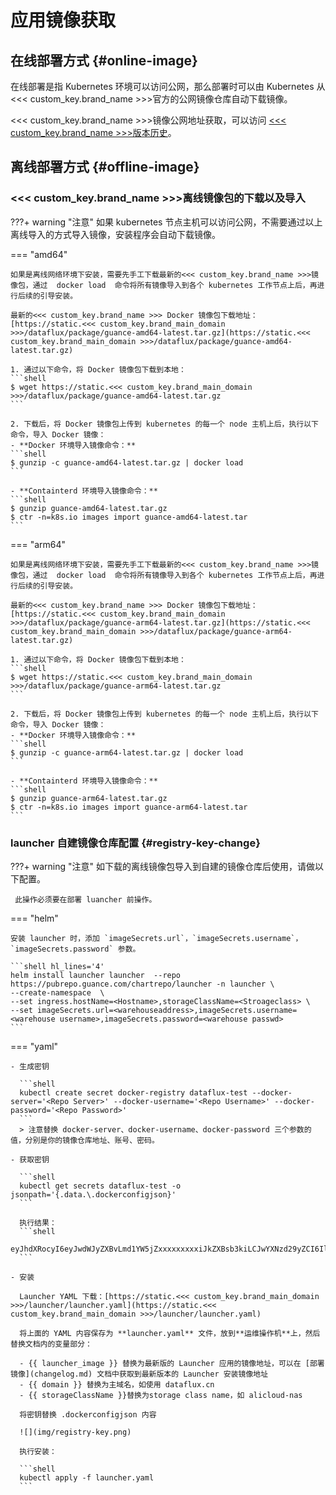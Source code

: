# 应用镜像获取


## 在线部署方式 {#online-image}

在线部署是指 Kubernetes 环境可以访问公网，那么部署时可以由 Kubernetes 从<<< custom_key.brand_name >>>官方的公网镜像仓库自动下载镜像。

<<< custom_key.brand_name >>>镜像公网地址获取，可以访问 [<<< custom_key.brand_name >>>版本历史](changelog.md)。


## 离线部署方式 {#offline-image}

### <<< custom_key.brand_name >>>离线镜像包的下载以及导入

???+ warning "注意"
     如果 kubernetes 节点主机可以访问公网，不需要通过以上离线导入的方式导入镜像，安装程序会自动下载镜像。

=== "amd64"

    如果是离线网络环境下安装，需要先手工下载最新的<<< custom_key.brand_name >>>镜像包，通过  docker load  命令将所有镜像导入到各个 kubernetes 工作节点上后，再进行后续的引导安装。

    最新的<<< custom_key.brand_name >>> Docker 镜像包下载地址：[https://static.<<< custom_key.brand_main_domain >>>/dataflux/package/guance-amd64-latest.tar.gz](https://static.<<< custom_key.brand_main_domain >>>/dataflux/package/guance-amd64-latest.tar.gz)

    1. 通过以下命令，将 Docker 镜像包下载到本地：
    ```shell
    $ wget https://static.<<< custom_key.brand_main_domain >>>/dataflux/package/guance-amd64-latest.tar.gz
    ```

    2. 下载后，将 Docker 镜像包上传到 kubernetes 的每一个 node 主机上后，执行以下命令，导入 Docker 镜像：
    - **Docker 环境导入镜像命令：**
    ```shell
    $ gunzip -c guance-amd64-latest.tar.gz | docker load
    ```

    - **Containterd 环境导入镜像命令：**
    ```shell
    $ gunzip guance-amd64-latest.tar.gz
    $ ctr -n=k8s.io images import guance-amd64-latest.tar
    ```
=== "arm64"

    如果是离线网络环境下安装，需要先手工下载最新的<<< custom_key.brand_name >>>镜像包，通过  docker load  命令将所有镜像导入到各个 kubernetes 工作节点上后，再进行后续的引导安装。

    最新的<<< custom_key.brand_name >>> Docker 镜像包下载地址：[https://static.<<< custom_key.brand_main_domain >>>/dataflux/package/guance-arm64-latest.tar.gz](https://static.<<< custom_key.brand_main_domain >>>/dataflux/package/guance-arm64-latest.tar.gz)

    1. 通过以下命令，将 Docker 镜像包下载到本地：
    ```shell
    $ wget https://static.<<< custom_key.brand_main_domain >>>/dataflux/package/guance-arm64-latest.tar.gz
    ```

    2. 下载后，将 Docker 镜像包上传到 kubernetes 的每一个 node 主机上后，执行以下命令，导入 Docker 镜像：
    - **Docker 环境导入镜像命令：**
    ```shell
    $ gunzip -c guance-arm64-latest.tar.gz | docker load
    ```

    - **Containterd 环境导入镜像命令：**
    ```shell
    $ gunzip guance-arm64-latest.tar.gz
    $ ctr -n=k8s.io images import guance-arm64-latest.tar
    ```


### launcher 自建镜像仓库配置 {#registry-key-change}

???+ warning "注意"
     如下载的离线镜像包导入到自建的镜像仓库后使用，请做以下配置。

     此操作必须要在部署 luancher 前操作。

=== "helm"
    
    安装 launcher 时，添加 `imageSecrets.url`，`imageSecrets.username`，`imageSecrets.password` 参数。

    ```shell hl_lines='4'
    helm install launcher launcher  --repo https://pubrepo.guance.com/chartrepo/launcher -n launcher \
    --create-namespace  \
    --set ingress.hostName=<Hostname>,storageClassName=<Stroageclass> \
    --set imageSecrets.url=<warehouseaddress>,imageSecrets.username=<warehouse username>,imageSecrets.password=<warehouse passwd>
    ```


=== "yaml"

    - 生成密钥

      ```shell
      kubectl create secret docker-registry dataflux-test --docker-server='<Repo Server>' --docker-username='<Repo Username>' --docker-password='<Repo Password>'
      ```
      > 注意替换 docker-server、docker-username、docker-password 三个参数的值，分别是你的镜像仓库地址、账号、密码。

    - 获取密钥
    
      ```shell
      kubectl get secrets dataflux-test -o jsonpath='{.data.\.dockerconfigjson}'
      ```

      执行结果：
      ```shell
      eyJhdXRocyI6eyJwdWJyZXBvLmd1YW5jZxxxxxxxxxiJkZXBsb3kiLCJwYXNzd29yZCI6IlFXRVIiLCJhdXRoIjoiWkdWd2JHOTVPbEZYUlZJPSJ9fX0=
      ```

    - 安装

      Launcher YAML 下载：[https://static.<<< custom_key.brand_main_domain >>>/launcher/launcher.yaml](https://static.<<< custom_key.brand_main_domain >>>/launcher/launcher.yaml)
      
      将上面的 YAML 内容保存为 **launcher.yaml** 文件，放到**运维操作机**上，然后替换文档内的变量部分：
    
      - {{ launcher_image }} 替换为最新版的 Launcher 应用的镜像地址，可以在 [部署镜像](changelog.md) 文档中获取到最新版本的 Launcher 安装镜像地址
      - {{ domain }} 替换为主域名，如使用 dataflux.cn
      - {{ storageClassName }}替换为storage class name，如 alicloud-nas

      将密钥替换 .dockerconfigjson 内容

      ![](img/registry-key.png)

      执行安装：

      ```shell
      kubectl apply -f launcher.yaml
      ```
